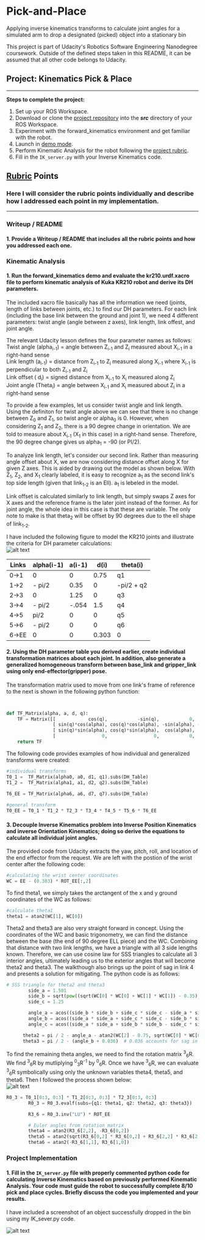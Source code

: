# Pick-and-Place
  
Applying inverse kinematics transforms to calculate joint angles for a simulated arm to drop a designated (picked) object into a stationary bin  
  
This project is part of Udacity's Robotics Software Engineering Nanodegree coursework. Outside of the defined steps taken in this README, it can be assumed that all other code belongs to Udacity.  
  
## Project: Kinematics Pick & Place
---

**Steps to complete the project:**  


1. Set up your ROS Workspace.
2. Download or clone the [project repository](https://github.com/udacity/RoboND-Kinematics-Project) into the ***src*** directory of your ROS Workspace.  
3. Experiment with the forward_kinematics environment and get familiar with the robot.
4. Launch in [demo mode](https://classroom.udacity.com/nanodegrees/nd209/parts/7b2fd2d7-e181-401e-977a-6158c77bf816/modules/8855de3f-2897-46c3-a805-628b5ecf045b/lessons/91d017b1-4493-4522-ad52-04a74a01094c/concepts/ae64bb91-e8c4-44c9-adbe-798e8f688193).
5. Perform Kinematic Analysis for the robot following the [project rubric](https://review.udacity.com/#!/rubrics/972/view).
6. Fill in the `IK_server.py` with your Inverse Kinematics code. 


[//]: # (Image References)

[image1]: ./completedplacement.JPG
[image2]: ./DHcalcs.JPG
[image3]: ./inverseOrientationCalcs.JPG

## [Rubric](https://review.udacity.com/#!/rubrics/972/view) Points
### Here I will consider the rubric points individually and describe how I addressed each point in my implementation.  

---
### Writeup / README

#### 1. Provide a Writeup / README that includes all the rubric points and how you addressed each one.  
  
### Kinematic Analysis
#### 1. Run the forward_kinematics demo and evaluate the kr210.urdf.xacro file to perform kinematic analysis of Kuka KR210 robot and derive its DH parameters.

The included xacro file basically has all the information we need (joints, length of links between joints, etc.) to find our DH parameters. For each link (including the base link between the ground and joint 1), we need 4 different parameters: twist angle (angle between z axes), link length, link offest, and joint angle.  
  
The relevant Udacity lesson defines the four parameter names as follows:  
Twist angle (alpha<sub>i-1</sub>) = angle between Z<sub>i-1</sub> and Z<sub>i</sub> measured about X<sub>i-1</sub> in a right-hand sense  
Link length (a<sub>i-1</sub>) = distance from Z<sub>i-1</sub> to Z<sub>i</sub> measured along X<sub>i-1</sub> where X<sub>i-1</sub> is perpendicular to both Z<sub>i-1</sub> and Z<sub>i</sub>  
Link offset ( d<sub>i</sub>) = signed distance from X<sub>i-1</sub> to X<sub>i</sub> measured along Z<sub>i</sub>  
Joint angle (Theta<sub>i</sub>) = angle between X<sub>i-1</sub> and X<sub>i</sub> measured about Z<sub>i</sub> in a right-hand sense  
  
To provide a few examples, let us consider twist angle and link length. Using the definiton for twist angle above we can see that there is no change between Z<sub>0</sub> and Z<sub>1</sub>, so twist angle or alpha<sub>0</sub> is 0. However, when considering Z<sub>1</sub> and Z<sub>2</sub>, there is a 90 degree change in orientation. We are told to measure about X<sub>i-1</sub> (X<sub>1</sub> in this case) in a right-hand sense. Therefore, the 90 degree change gives us alpha<sub>1</sub> = -90 (or PI/2).  
  
To analyze link length, let's consider our second link. Rather than measuring angle offset about X, we are now considering distance offset along X for given Z axes. This is aided by drawing out the model as shown below. With Z<sub>1</sub>, Z<sub>2</sub>, and X<sub>1</sub> clearly labeled, it is easy to recognize a<sub>1</sub> as the second link's top side length (given that link<sub>1-2</sub> is an Ell). a<sub>1</sub> is lebeled in the model.  
  
Link offset is calculated similarly to link length, but simply swaps Z axes for X axes and the reference frame is the later joint instead of the former. As for joint angle, the whole idea in this case is that these are variable. The only note to make is that theta<sub>2</sub> will be offset by 90 degrees due to the ell shape of link<sub>1-2</sub>.
    
I have included the following figure to model the KR210 joints and illustrate the criteria for DH parameter calculations:  
![alt text][image2]  

Links | alpha(i-1) | a(i-1) | d(i) | theta(i)
--- | --- | --- | --- | ---
0->1 | 0 | 0 | 0.75 | q1
1->2 | - pi/2 | 0.35 | 0 | -pi/2 + q2
2->3 | 0 | 1.25 | 0 | q3
3->4 | - pi/2 | -.054 | 1.5 | q4
4->5 |  pi/2 | 0 | 0 | q5
5->6 | - pi/2 | 0 | 0 | q6
6->EE | 0 | 0 | 0.303 | 0

#### 2. Using the DH parameter table you derived earlier, create individual transformation matrices about each joint. In addition, also generate a generalized homogeneous transform between base_link and gripper_link using only end-effector(gripper) pose.  
  
The transformation matrix used to move from one link's frame of reference to the next is shown in the following python function:  
  
```python


def TF_Matrix(alpha, a, d, q):
    TF = Matrix([[            cos(q),           -sin(q),           0,             a],
                 [ sin(q)*cos(alpha), cos(q)*cos(alpha), -sin(alpha), -sin(alpha)*d],
                 [ sin(q)*sin(alpha), cos(q)*sin(alpha),  cos(alpha),  cos(alpha)*d],
                 [                 0,                 0,           0,             1]])
    return TF
```

The following code provides examples of how individual and generalized transforms were created:  
```python
#individual transforms
T0_1 =  TF_Matrix(alpha0, a0, d1, q1).subs(DH_Table)  
T1_2 =  TF_Matrix(alpha1, a1, d2, q2).subs(DH_Table)  
  
T6_EE = TF_Matrix(alpha6, a6, d7, q7).subs(DH_Table)  
```
  
```python
#general transform
T0_EE = T0_1 * T1_2 * T2_3 * T3_4 * T4_5 * T5_6 * T6_EE
```

#### 3. Decouple Inverse Kinematics problem into Inverse Position Kinematics and inverse Orientation Kinematics; doing so derive the equations to calculate all individual joint angles.

The provided code from Udacity extracts the yaw, pitch, roll, and location of the end effector from the request. We are left with the postion of the wrist center after the following code:  

```python
#calculating the wrist center coordinates
WC = EE - (0.303) * ROT_EE[:,2]
```  

To find theta1, we simply takes the arctangent of the x and y ground coordinates of the WC as follows:

```python
#calculate theta1
theta1 = atan2(WC[1], WC[0])
```

Theta2 and theta3 are also very straight forward in concept. Using the coordinates of the WC and basic trigonometry, we can find the distance between the base (the end of 90 degree ELL piece) and the WC. Combining that distance with two link lengths, we have a triangle with all 3 side lengths known. Therefore, we can use cosine law for SSS triangles to calculate all 3 interior angles, ultimately leading us to the exterior angles that will become theta2 and theta3. The walkthough also brings up the point of sag in link 4 and presents a solution for mitigating. The python code is as follows:   
  
```python
# SSS triangle for theta2 and theta3
    	side_a = 1.501
    	side_b = sqrt(pow((sqrt(WC[0] * WC[0] + WC[1] * WC[1]) - 0.35), 2) + pow((WC[2] - 0.75), 2))
    	side_c = 1.25

    	angle_a = acos((side_b * side_b + side_c * side_c - side_a * side_a) / (2 * side_b * side_c))
    	angle_b = acos((side_a * side_a + side_c * side_c - side_b * side_b) / (2 * side_a * side_c))
    	angle_c = acos((side_a * side_a + side_b * side_b - side_c * side_c) / (2 * side_a * side_b))

      theta2 = pi / 2 - angle_a - atan2(WC[2] - 0.75, sqrt(WC[0] * WC[0] + WC[1] * WC[1]) - 0.35)
      theta3 = pi / 2 - (angle_b + 0.036)  # 0.036 accounts for sag in link4 of -0.054m
 ```
To find the remaining theta angles, we need to find the rotation matrix <sup>3</sup><sub>6</sub>R. We find <sup>3</sup><sub>6</sub>R by mutliplying <sup>0</sup><sub>3</sub>R<sup>-1</sup> by <sup>0</sup><sub>6</sub>R. Once we have <sup>3</sup><sub>6</sub>R, we can evaluate <sup>3</sup><sub>6</sub>R symbolically using only the unknown variables theta4, theta5, and theta6. Then I followed the process shown below:  
![alt text][image3]  
  

```python
R0_3 = T0_1[0:3, 0:3] * T1_2[0:3, 0:3] * T2_3[0:3, 0:3]
        R0_3 = R0_3.evalf(subs={q1: theta1, q2: theta2, q3: theta3})

        R3_6 = R0_3.inv("LU") * ROT_EE

	    # Euler angles from rotation matrix
        theta4 = atan2(R3_6[2,2], -R3_6[0,2])
        theta5 = atan2(sqrt(R3_6[0,2] * R3_6[0,2] + R3_6[2,2] * R3_6[2,2]), R3_6[1,2])
        theta6 = atan2(-R3_6[1,1], R3_6[1,0])
```

### Project Implementation

#### 1. Fill in the `IK_server.py` file with properly commented python code for calculating Inverse Kinematics based on previously performed Kinematic Analysis. Your code must guide the robot to successfully complete 8/10 pick and place cycles. Briefly discuss the code you implemented and your results. 
  
I have included a screenshot of an object successfully dropped in the bin using my IK_sever.py code.
  
![alt text][image1]
